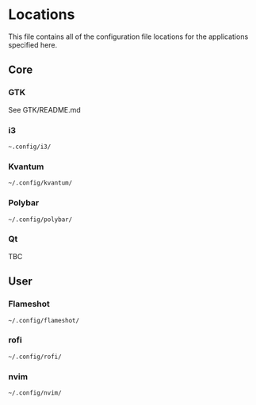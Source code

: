 # Locations

This file contains all of the configuration file locations for the applications specified here.

## Core

### GTK

See GTK/README.md

### i3

`~.config/i3/`

### Kvantum

`~/.config/kvantum/`

### Polybar

`~/.config/polybar/`

### Qt

TBC

## User

### Flameshot

`~/.config/flameshot/`

### rofi

`~/.config/rofi/`

### nvim

`~/.config/nvim/`

